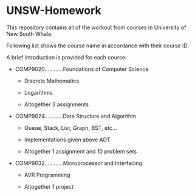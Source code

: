 # UNSW-Homework

This repository contains all of the workout from courses in University of New South Whale.

Following list shows the course name in accordance with their course ID.

A brief introduction is provided for each course.

- COMP9020............Foundations of Computer Science

  - Discrete Mathematics
  
  - Logarithms
  
  - Altogether 3 assignments
  
- COMP9024............Data Structure and Algorithm

  - Queue, Stack, List, Graph, BST, etc...
  
  - Implementations given above ADT
  
  - Altogether 1 assignment and 10 problem sets
  
- COMP9032............Microprocessor and Interfacing

  - AVR Programming
  
  - Altogether 1 project

